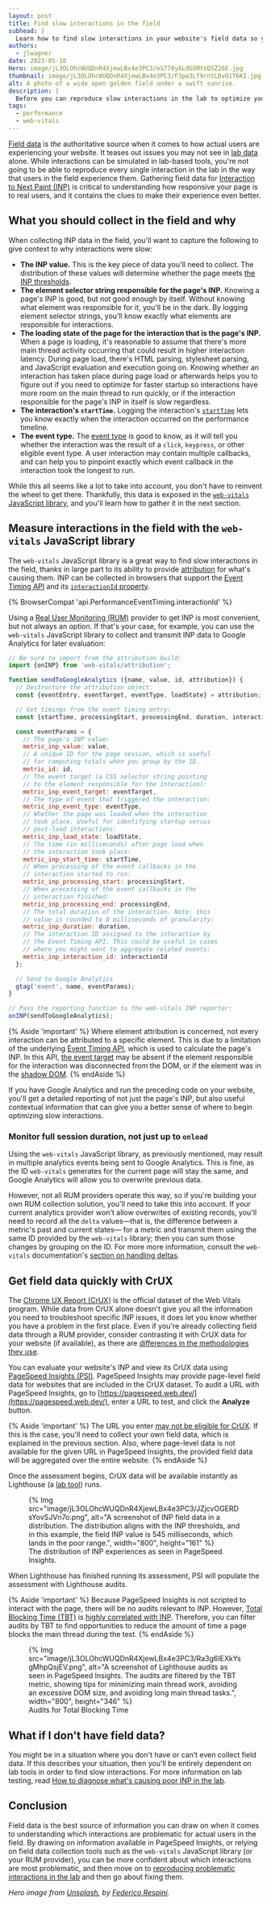 ```yaml
---
layout: post
title: Find slow interactions in the field
subhead: |
  Learn how to find slow interactions in your website's field data so you can find opportunities to improve its Interaction to Next Paint.
authors:
  - jlwagner
date: 2023-05-10
Hero: image/jL3OLOhcWUQDnR4XjewLBx4e3PC3/eS778yALdGSMtVQ5Z26E.jpg
thumbnail: image/jL3OLOhcWUQDnR4XjewLBx4e3PC3/F3pa3Lf9rntLDvO1T6KI.jpg
alt: A photo of a wide open golden field under a swift sunrise.
description: |
  Before you can reproduce slow interactions in the lab to optimize your website's Interaction to Next Paint, you'll need to lean on field data to find them. Learn how to do just that in this guide.
tags:
  - performance
  - web-vitals
---
```


[Field data](/lab-and-field-data-differences/#field-data) is _the_ authoritative source when it comes to how actual users are experiencing your website. It teases out issues you may not see in [lab data](/lab-and-field-data-differences/#lab-data) alone. While interactions can be simulated in lab-based tools, you're not going to be able to reproduce every single interaction in the lab in the way that users in the field experience them. Gathering field data for [Interaction to Next Paint (INP)](/inp/) is critical to understanding how responsive your page is to real users, and it contains the clues to make their experience even better.

## What you should collect in the field and why

When collecting INP data in the field, you'll want to capture the following to give context to why interactions were slow:

- **The INP value.** This is the key piece of data you'll need to collect. The distribution of these values will determine whether the page meets [the INP thresholds](/inp/#what-is-a-good-inp-score).
- **The element selector string responsible for the page's INP.** Knowing a page's INP is good, but not good enough by itself. Without knowing what element was responsible for it, you'll be in the dark. By logging element selector strings, you’ll know exactly what elements are responsible for interactions.
- **The loading state of the page for the interaction that is the page's INP.** When a page is loading, it's reasonable to assume that there's more main thread activity occurring that could result in higher interaction latency. During page load, there's HTML parsing, stylesheet parsing, and JavaScript evaluation and execution going on. Knowing whether an interaction has taken place during page load or afterwards helps you to figure out if you need to optimize for faster startup so interactions have more room on the main thread to run quickly, or if the interaction responsible for the page's INP in itself is slow regardless.
- **The interaction's `startTime`.** Logging the interaction's [`startTime`](https://developer.mozilla.org/docs/Web/API/PerformanceEntry/startTime) lets you know exactly when the interaction occurred on the performance timeline.
- **The event type.** The [event type](https://developer.mozilla.org/docs/Web/API/Event/type) is good to know, as it will tell you whether the interaction was the result of a `click`, `keypress`, or other eligible event type. A user interaction may contain multiple callbacks, and can help you to pinpoint exactly which event callback in the interaction took the longest to run.

While this all seems like a lot to take into account, you don't have to reinvent the wheel to get there. Thankfully, this data is exposed in the [`web-vitals` JavaScript library](https://github.com/GoogleChrome/web-vitals), and you'll learn how to gather it in the next section.

## Measure interactions in the field with the `web-vitals` JavaScript library

The `web-vitals` JavaScript library is a great way to find slow interactions in the field, thanks in large part to its ability to provide [attribution](https://github.com/GoogleChrome/web-vitals#attribution-build) for what's causing them. INP can be collected in browsers that support the [Event Timing API](https://developer.mozilla.org/docs/Web/API/PerformanceEventTiming) and its [`interactionId` property](https://developer.mozilla.org/docs/Web/API/PerformanceEventTiming/interactionId).

{% BrowserCompat 'api.PerformanceEventTiming.interactionId' %}

Using a [Real User Monitoring (RUM)](https://en.wikipedia.org/wiki/Real_user_monitoring) provider to get INP is most convenient, but not always an option. If that's your case, for example, you can use the `web-vitals` JavaScript library to collect and transmit INP data to Google Analytics for later evaluation:

```js
// Be sure to import from the attribution build:
import {onINP} from 'web-vitals/attribution';

function sendToGoogleAnalytics ({name, value, id, attribution}) {
  // Destructure the attribution object:
  const {eventEntry, eventTarget, eventType, loadState} = attribution;

  // Get timings from the event timing entry:
  const {startTime, processingStart, processingEnd, duration, interactionId} = eventEntry;

  const eventParams = {
    // The page's INP value:
    metric_inp_value: value,
    // A unique ID for the page session, which is useful
    // for computing totals when you group by the ID.
    metric_id: id,
    // The event target (a CSS selector string pointing
    // to the element responsible for the interaction):
    metric_inp_event_target: eventTarget,
    // The type of event that triggered the interaction:
    metric_inp_event_type: eventType,
    // Whether the page was loaded when the interaction
    // took place. Useful for identifying startup versus
    // post-load interactions:
    metric_inp_load_state: loadState,
    // The time (in milliseconds) after page load when
    // the interaction took place:
    metric_inp_start_time: startTime,
    // When processing of the event callbacks in the
    // interaction started to run:
    metric_inp_processing_start: processingStart,
    // When processing of the event callbacks in the
    // interaction finished:
    metric_inp_processing_end: processingEnd,
    // The total duration of the interaction. Note: this
    // value is rounded to 8 milliseconds of granularity:
    metric_inp_duration: duration,
    // The interaction ID assigned to the interaction by
    // the Event Timing API. This could be useful in cases
    // where you might want to aggregate related events:
    metric_inp_interaction_id: interactionId
  };

  // Send to Google Analytics
  gtag('event', name, eventParams);
}

// Pass the reporting function to the web-vitals INP reporter:
onINP(sendToGoogleAnalytics);
```

{% Aside 'important' %}
Where element attribution is concerned, not every interaction can be attributed to a specific element. This is due to a limitation of the underlying [Event Timing API](https://developer.mozilla.org/docs/Web/API/PerformanceEventTiming), which is used to calculate the page's INP. In this API, [the event target](https://developer.mozilla.org/docs/Web/API/Event/target) may be absent if the element responsible for the interaction was disconnected from the DOM, or if the element was in the [shadow DOM](https://developer.mozilla.org/docs/Web/Web_Components/Using_shadow_DOM).
{% endAside %}

If you have Google Analytics and run the preceding code on your website, you'll get a detailed reporting of not just the page's INP, but also useful contextual information that can give you a better sense of where to begin optimizing slow interactions.

### Monitor full session duration, not just up to `onload`

Using the `web-vitals` JavaScript library, as previously mentioned, may result in multiple analytics events being sent to Google Analytics. This is fine, as the ID `web-vitals` generates for the current page will stay the same, and Google Analytics will allow you to overwrite previous data.

However, not all RUM providers operate this way, so if you're building your own RUM collection solution, you'll need to take this into account. If your current analytics provider won't allow overwrites of existing records, you'll need to record all the `delta` values—that is, the difference between a metric's past and current states— for a metric and transmit them using the same ID provided by the `web-vitals` library;  then you can sum those changes by grouping on the ID. For more more information, consult the `web-vitals` documentation's [section on handling deltas](https://github.com/GoogleChrome/web-vitals#report-only-the-delta-of-changes).

## Get field data quickly with CrUX

The [Chrome UX Report (CrUX)](https://developer.chrome.com/docs/crux/) is the official dataset of the Web Vitals program. While data from CrUX alone doesn't give you all the information you need to troubleshoot specific INP issues, it does let you know whether you have a problem in the first place. Even if you're already collecting field data through a RUM provider, consider contrasting it with CrUX data for your website (if available), as there are [differences in the methodologies they use](/crux-and-rum-differences/).

You can evaluate your website's INP and view its CrUX data using [PageSpeed Insights (PSI)](https://pagespeed.web.dev/). PageSpeed Insights may provide page-level field data for websites that are included in the CrUX dataset. To audit a URL with PageSpeed Insights, go to [https://pagespeed.web.dev/](https://pagespeed.web.dev/), enter a URL to test, and click the **Analyze** button.

{% Aside 'important' %}
The URL you enter [may not be eligible for CrUX](​​https://developer.chrome.com/docs/crux/methodology/#eligibility). If this is the case, you'll need to collect your own field data, which is explained in the previous section. Also, where page-level data is not available for the given URL in PageSpeed Insights, the provided field data will be aggregated over the entire website.
{% endAside %}

Once the assessment begins, CrUX data will be available instantly as Lighthouse (a [lab tool](/lab-and-field-data-differences/#lab-data)) runs.

<figure>
  {% Img src="image/jL3OLOhcWUQDnR4XjewLBx4e3PC3/JZjcvOGERDsYovSJVn7o.png", alt="A screenshot of INP field data in a distribution. The distribution aligns with the INP thresholds, and in this example, the field INP value is 545 milliseconds, which lands in the poor range.", width="800", height="161" %}
  <figcaption>The distribution of INP experiences as seen in PageSpeed Insights.</figcaption>
</figure>

When Lighthouse has finished running its assessment, PSI will populate the assessment with Lighthouse audits.

{% Aside 'important' %}
Because PageSpeed Insights is not scripted to interact with the page, there will be no audits relevant to INP. However, [Total Blocking Time (TBT)](/tbt/) is [highly correlated with INP](https://almanac.httparchive.org/en/2022/performance#inp-and-tbt). Therefore, you can filter audits by TBT to find opportunities to reduce the amount of time a page blocks the main thread during the test.
{% endAside %}

<figure>
  {% Img src="image/jL3OLOhcWUQDnR4XjewLBx4e3PC3/Ra3g6IEXkYsgMhpQsjEV.png", alt="A screenshot of Lighthouse audits as seen in PageSpeed Insights. The audits are filtered by the TBT metric, showing tips for minimizing main thread work, avoiding an excessive DOM size, and avoiding long main thread tasks.", width="800", height="346" %}
  <figcaption>Audits for Total Blocking Time</figcaption>
</figure>

## What if I don't have field data?

You might be in a situation where you don't have or can’t even collect field data. If this describes your situation, then you'll be entirely dependent on lab tools in order to find slow interactions. For more information on lab testing, read [How to diagnose what's causing poor INP in the lab](/diagnose-slow-interactions-in-the-lab/).

## Conclusion

Field data is the best source of information you can draw on when it comes to understanding which interactions are problematic for actual users in the field. By drawing on information available in PageSpeed Insights, or relying on field data collection tools such as the `web-vitals` JavaScript library (or your RUM provider), you can be more confident about which interactions are most problematic, and then move on to [reproducing problematic interactions in the lab](/diagnose-slow-interactions-in-the-lab/) and then go about fixing them.

_Hero image from [Unsplash](https://unsplash.com/), by [Federico Respini](https://unsplash.com/@federicorespini)._
